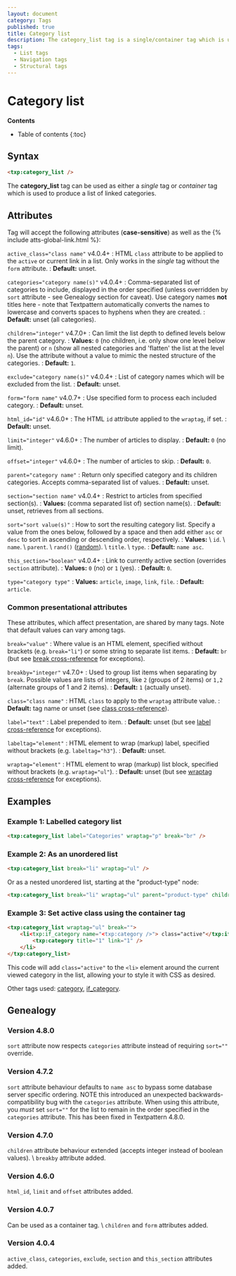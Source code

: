 ```yaml
---
layout: document
category: Tags
published: true
title: Category list
description: The category_list tag is a single/container tag which is used to produce a list of linked categories.
tags:
  - List tags
  - Navigation tags
  - Structural tags
---
```


# Category list

**Contents**

* Table of contents
{:toc}

## Syntax

~~~ html
<txp:category_list />
~~~

The **category_list** tag can be used as either a *single* tag or *container* tag which is used to produce a list of linked categories.

## Attributes

Tag will accept the following attributes (**case-sensitive**) as well as the {% include atts-global-link.html %}:

`active_class="class name"` <span class="footnote warning">v4.0.4+</span>
: HTML `class` attribute to be applied to the `active` or current link in a list. Only works in the *single* tag without the `form` attribute.
: **Default:** unset.

`categories="category name(s)"` <span class="footnote warning">v4.0.4+</span>
: Comma-separated list of categories to include, displayed in the order specified (unless overridden by `sort` attribute - see Genealogy section for caveat). Use category names **not** titles here - note that Textpattern automatically converts the names to lowercase and converts spaces to hyphens when they are created.
: **Default:** unset (all categories).

`children="integer"` <span class="footnote warning">v4.7.0+</span>
: Can limit the list depth to defined levels below the parent category.
: **Values:** `0` (no children, i.e. only show one level below the parent) or `n` (show all nested categories and 'flatten' the list at the level `n`). Use the attribute without a value to mimic the nested structure of the categories.
: **Default:** `1`.

`exclude="category name(s)"` <span class="footnote warning">v4.0.4+</span>
: List of category names which will be excluded from the list.
: **Default:** unset.

`form="form name"` <span class="footnote warning">v4.0.7+</span>
: Use specified form to process each included category.
: **Default:** unset.

`html_id="id"` <span class="footnote warning">v4.6.0+</span>
: The HTML `id` attribute applied to the `wraptag`, if set.
: **Default:** unset.

`limit="integer"` <span class="footnote warning">v4.6.0+</span>
: The number of articles to display.
: **Default:** `0` (no limit).

`offset="integer"` <span class="footnote warning">v4.6.0+</span>
: The number of articles to skip.
: **Default:** `0`.

`parent="category name"`
: Return only specified category and its children categories. Accepts comma-separated list of values.
: **Default:** unset.

`section="section name"` <span class="footnote warning">v4.0.4+</span>
: Restrict to articles from specified section(s).
: **Values:** (comma separated list of) section name(s).
: **Default:** unset, retrieves from all sections.

`sort="sort value(s)"`
: How to sort the resulting category list. Specify a value from the ones below, followed by a space and then add either `asc` or `desc` to sort in ascending or descending order, respectively.
: **Values:** \\
`id`. \\
`name`. \\
`parent`. \\
`rand()` ([random](https://dev.mysql.com/doc/refman/5.7/en/mathematical-functions.html#function_rand)). \\
`title`. \\
`type`.
: **Default:** `name asc`.

`this_section="boolean"` <span class="footnote warning">v4.0.4+</span>
: Link to currently active section (overrides `section` attribute).
: **Values:** `0` (no) or `1` (yes).
: **Default:** `0`.

`type="category type"`
: **Values:** `article`, `image`, `link`, `file`.
: **Default:** `article`.

### Common presentational attributes

These attributes, which affect presentation, are shared by many tags. Note that default values can vary among tags.

`break="value"`
: Where value is an HTML element, specified without brackets (e.g. `break="li"`) or some string to separate list items.
: **Default:** `br` (but see [break cross-reference](/tags/tag-attributes-cross-reference#break) for exceptions).

`breakby="integer"` <span class="footnote warning">v4.7.0+</span>
: Used to group list items when separating by `break`. Possible values are lists of integers, like `2` (groups of 2 items) or `1,2` (alternate groups of 1 and 2 items).
: **Default:** `1` (actually unset).

`class="class name"`
: HTML `class` to apply to the `wraptag` attribute value.
: **Default:** tag name or unset (see [class cross-reference](/tags/tag-attributes-cross-reference#class)).

`label="text"`
: Label prepended to item.
: **Default:** unset (but see [label cross-reference](/tags/tag-attributes-cross-reference#label) for exceptions).

`labeltag="element"`
: HTML element to wrap (markup) label, specified without brackets (e.g. `labeltag="h3"`).
: **Default:** unset.

`wraptag="element"`
: HTML element to wrap (markup) list block, specified without brackets (e.g. `wraptag="ul"`).
: **Default:** unset (but see [wraptag cross-reference](/tags/tag-attributes-cross-reference#wraptag) for exceptions).

## Examples

### Example 1: Labelled category list

~~~ html
<txp:category_list label="Categories" wraptag="p" break="br" />
~~~

### Example 2: As an unordered list

~~~ html
<txp:category_list break="li" wraptag="ul" />
~~~

Or as a nested unordered list, starting at the "product-type" node:

~~~ html
<txp:category_list break="li" wraptag="ul" parent="product-type" children />
~~~


### Example 3: Set active class using the container tag

~~~ html
<txp:category_list wraptag="ul" break="">
    <li<txp:if_category name="<txp:category />"> class="active"</txp:if_category>>
        <txp:category title="1" link="1" />
    </li>
</txp:category_list>
~~~

This code will add `class="active"` to the `<li>` element around the current viewed category in the list, allowing your to style it with CSS as desired.

Other tags used: [category](/tags/category), [if_category](/tags/if_category).

## Genealogy

### Version 4.8.0

`sort` attribute now respects `categories` attribute instead of requiring `sort=""` override.

### Version 4.7.2

`sort` attribute behaviour defaults to `name asc` to bypass some database server specific ordering. NOTE this introduced an unexpected backwards-compatibility bug with the `categories` attribute. When using this attribute, you *must* set `sort=""` for the list to remain in the order specified in the `categories` attribute. This has been fixed in Textpattern 4.8.0.

### Version 4.7.0

`children` attribute behaviour extended (accepts integer instead of boolean values). \\
`breakby` attribute added.

### Version 4.6.0

`html_id`, `limit` and `offset` attributes added.

### Version 4.0.7

Can be used as a container tag. \\
`children` and `form` attributes added.

### Version 4.0.4

`active_class`, `categories`, `exclude`, `section` and `this_section` attributes added.
